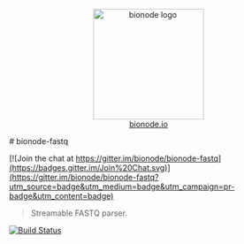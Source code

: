 <p align="center">
  <a href="http://bionode.io">
    <img height="200" width="200" title="bionode" alt="bionode logo" src="https://rawgithub.com/bionode/bionode/master/docs/bionode-logo.min.svg"/>
  </a>
  <br/>
  <a href="http://bionode.io/">bionode.io</a>
</p>
# bionode-fastq

[![Join the chat at https://gitter.im/bionode/bionode-fastq](https://badges.gitter.im/Join%20Chat.svg)](https://gitter.im/bionode/bionode-fastq?utm_source=badge&utm_medium=badge&utm_campaign=pr-badge&utm_content=badge)
> Streamable FASTQ parser.    

[![Build Status](https://travis-ci.org/bionode/bionode-fastq.svg?branch=master)](https://travis-ci.org/bionode/bionode-fastq)
